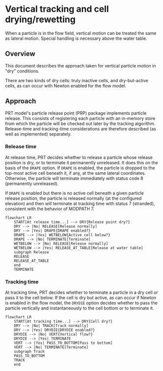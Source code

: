 # Vertical tracking and cell drying/rewetting

When a particle is in the flow field, vertical motion can be treated the same as lateral motion. Special handling is necessary above the water table.

## Overview

This document describes the approach taken for vertical particle motion in "dry" conditions.

There are two kinds of dry cells: truly inactive cells, and dry-but-active cells, as can occur with Newton enabled for the flow model.

## Approach

PRT model's particle release point (PRP) package implements particle release. This consists of registering each particle with an in-memory store from which the particle will be checked out later by the tracking algorithm. Release-time and tracking-time considerations are therefore described (as well as implemented) separately.

### Release time

At release time, PRT decides whether to release a particle whose release position is dry, or to terminate it permanently unreleased. It does this on the basis of the `DRAPE` option. If `DRAPE` is enabled, the particle is dropped to the top-most active cell beneath it, if any, at the same lateral coordinates. Otherwise, the particle will terminate immediately with status code 8 (permanently unreleased).

If `DRAPE` is enabled but there is no active cell beneath a given particle release position, the particle is released normally (at the configured elevation) and then will terminate at tracking time with status 7 (stranded), consistent with the behavior of MODPATH 7.

```mermaid
flowchart LR
    START[At release time...] --> DRY{Release point dry?}
    DRY --> |No| RELEASE[Release normally]
    DRY --> |Yes| DRAPE{DRAPE enabled?}
    DRAPE --> |Yes| WETBELOW{Active cell below?}
    DRAPE --> |No| TERMINATE[Terminate]
    WETBELOW --> |No| RELEASE[Release normally]
    WETBELOW --> |Yes| RELEASE_AT_TABLE[Release at water table]
    subgraph Release
    RELEASE
    RELEASE_AT_TABLE
    end
    TERMINATE
```

### Tracking time

At tracking time, PRT decides whether to terminate a particle in a dry cell or pass it to the cell below. If the cell is dry but active, as can occur if Newton is enabled in the flow model, the `DRYDIE` option decides whether to pass the particle vertically and instantaneously to the cell bottom or to terminate it.

```mermaid
flowchart LR
    START[At tracking time...] --> DRY{Cell dry?}
    DRY --> |No| TRACK[Track normally]
    DRY --> |Yes| DRYDIE{DRYDIE enabled?}
    DRYDIE --> |No| VERT{Vertical flow?}
    DRYDIE --> |Yes| TERMINATE
    VERT --> |Yes| PASS_TO_BOTTOM[Pass to bottom]
    VERT --> |No| TERMINATE[Terminate]
    subgraph Track
    PASS_TO_BOTTOM
    TRACK
    end
```
